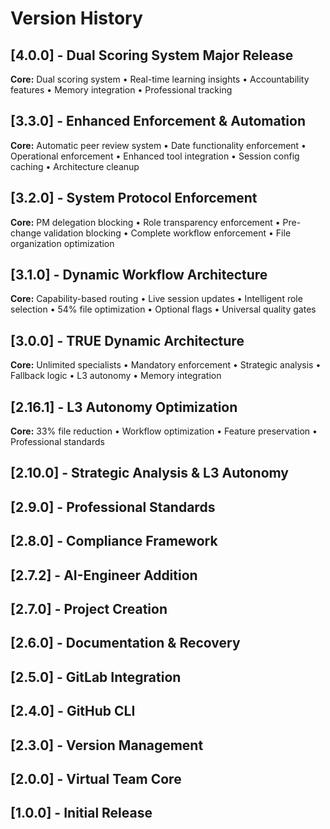 # Version History

## [4.0.0] - Dual Scoring System Major Release
**Core:** Dual scoring system • Real-time learning insights • Accountability features • Memory integration • Professional tracking

## [3.3.0] - Enhanced Enforcement & Automation
**Core:** Automatic peer review system • Date functionality enforcement • Operational enforcement • Enhanced tool integration • Session config caching • Architecture cleanup

## [3.2.0] - System Protocol Enforcement
**Core:** PM delegation blocking • Role transparency enforcement • Pre-change validation blocking • Complete workflow enforcement • File organization optimization

## [3.1.0] - Dynamic Workflow Architecture
**Core:** Capability-based routing • Live session updates • Intelligent role selection • 54% file optimization • Optional flags • Universal quality gates

## [3.0.0] - TRUE Dynamic Architecture  
**Core:** Unlimited specialists • Mandatory enforcement • Strategic analysis • Fallback logic • L3 autonomy • Memory integration

## [2.16.1] - L3 Autonomy Optimization
**Core:** 33% file reduction • Workflow optimization • Feature preservation • Professional standards

## [2.10.0] - Strategic Analysis & L3 Autonomy
## [2.9.0] - Professional Standards  
## [2.8.0] - Compliance Framework
## [2.7.2] - AI-Engineer Addition
## [2.7.0] - Project Creation
## [2.6.0] - Documentation & Recovery
## [2.5.0] - GitLab Integration
## [2.4.0] - GitHub CLI
## [2.3.0] - Version Management
## [2.0.0] - Virtual Team Core
## [1.0.0] - Initial Release